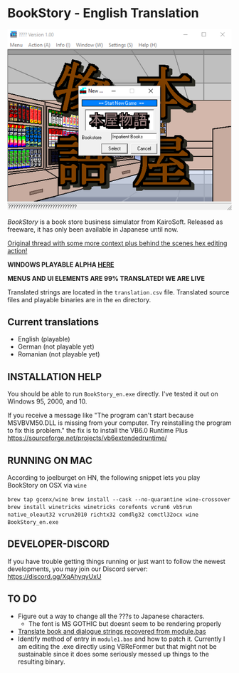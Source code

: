 # BookStory - English Translation

![BOOKSTORY](img.png)

*BookStory* is a book store business simulator from KairoSoft. Released as freeware, it has only been available in Japanese until now. 

[Original thread with some more context plus behind the scenes hex editing action!](https://mobile.twitter.com/unrealchill/status/1375828018711650305)

**WINDOWS PLAYABLE ALPHA [HERE](https://github.com/xraymemory/bookstory-en/releases/download/0.5/BookStory.zip)**

**MENUS AND UI ELEMENTS ARE 99% TRANSLATED! WE ARE LIVE**


Translated strings are located in the `translation.csv` file. Translated source files and playable binaries are in the `en` directory.

## Current translations
* English (playable)
* German (not playable yet)
* Romanian (not playable yet)

## INSTALLATION HELP
You should be able to run `BookStory_en.exe` directly. I've tested it out on Windows 95, 2000, and 10. 

If you receive a message like "The program can't start because MSVBVM50.DLL is missing from your computer. Try reinstalling the program to fix this problem." the fix is to install the VB6.0 Runtime Plus https://sourceforge.net/projects/vb6extendedruntime/

## RUNNING ON MAC
According to joelburget on HN, the following snippet lets you play BookStory on OSX via `wine`

``` brew tap gcenx/wine brew install --cask --no-quarantine wine-crossover brew install winetricks winetricks corefonts vcrun6 vb5run native_oleaut32 vcrun2010 richtx32 comdlg32 comctl32ocx wine BookStory_en.exe ```

## DEVELOPER-DISCORD
If you have trouble getting things running or just want to follow the newest developments, you may join our Discord server: https://discord.gg/XqAhyqyUxU

## TO DO
* Figure out a way to change all the ???s to Japanese characters. 
  * The font is MS GOTHIC but doesnt seem to be rendering properly 
* [Translate book and dialogue strings recovered from module.bas](https://docs.google.com/spreadsheets/d/1QNyfKYVMm2h6_FBeSjggKUO4sAStSoeXWA4LKOgJPzg/edit?usp=sharing)
* Identify method of entry in `module1.bas` and how to patch it. Currently I am editing the .exe directly using VBReFormer but that might not be sustainable since it does some seriously messed up things to the resulting binary. 
